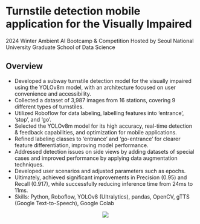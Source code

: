 # Turnstile detection mobile application for the Visually Impaired
2024 Winter Ambient AI Bootcamp & Competition Hosted by Seoul National University Graduate School of Data Science

## Overview
- Developed a subway turnstile detection model for the visually impaired using the YOLOv8m model, with an architecture focused on user convenience and accessibility.
- Collected a dataset of 3,987 images from 16 stations, covering 9 different types of turnstiles.
- Utilized Roboflow for data labeling, labelling features into ‘entrance’, ‘stop’, and ‘go’.
- Selected the YOLOv8m model for its high accuracy, real-time detection & feedback capabilities, and optimization for mobile applications.
- Refined labeling classes to ‘entrance’ and ‘go-entrance’ for clearer feature differentiation, improving model performance.
- Addressed detection issues on side views by adding datasets of special cases and improved performance by applying data augmentation techniques.
- Developed user scenarios and adjusted parameters such as epochs.
- Ultimately, achieved significant improvements in Precision (0.95) and Recall (0.917), while successfully reducing inference time from 24ms to 11ms.
- Skills: Python, Roboflow, YOLOv8 (Ultralytics), pandas, OpenCV, gTTS (Google Text-to-Speech), Google Colab
  <br>
  <p align="center">
  <img src="https://github.com/user-attachments/assets/92c6cc9f-d530-4ebb-adeb-d01eb54946de">
</p>
